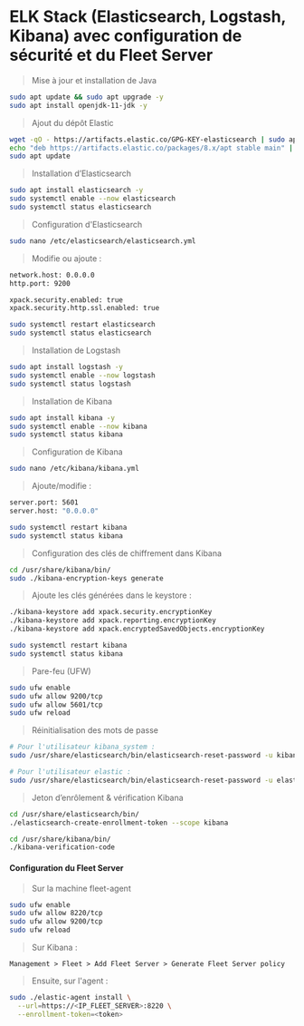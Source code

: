 # ELK Stack (Elasticsearch, Logstash, Kibana) avec configuration de sécurité et du Fleet Server

> Mise à jour et installation de Java

```sh
sudo apt update && sudo apt upgrade -y
sudo apt install openjdk-11-jdk -y
```

> Ajout du dépôt Elastic

```sh
wget -qO - https://artifacts.elastic.co/GPG-KEY-elasticsearch | sudo apt-key add -
echo "deb https://artifacts.elastic.co/packages/8.x/apt stable main" | sudo tee /etc/apt/sources.list.d/elastic-8.x.list
sudo apt update
```

> Installation d’Elasticsearch

```sh
sudo apt install elasticsearch -y
sudo systemctl enable --now elasticsearch
sudo systemctl status elasticsearch
```

> Configuration d'Elasticsearch

```sh
sudo nano /etc/elasticsearch/elasticsearch.yml
```

> Modifie ou ajoute :

```sh
network.host: 0.0.0.0
http.port: 9200

xpack.security.enabled: true
xpack.security.http.ssl.enabled: true
```

```sh
sudo systemctl restart elasticsearch
sudo systemctl status elasticsearch
```

> Installation de Logstash

```sh
sudo apt install logstash -y
sudo systemctl enable --now logstash
sudo systemctl status logstash
```

> Installation de Kibana

```sh
sudo apt install kibana -y
sudo systemctl enable --now kibana
sudo systemctl status kibana
```

> Configuration de Kibana

```sh
sudo nano /etc/kibana/kibana.yml
```

> Ajoute/modifie :

```sh
server.port: 5601
server.host: "0.0.0.0"
```

```sh
sudo systemctl restart kibana
sudo systemctl status kibana
```

> Configuration des clés de chiffrement dans Kibana

```sh
cd /usr/share/kibana/bin/
sudo ./kibana-encryption-keys generate
```

> Ajoute les clés générées dans le keystore :

```sh
./kibana-keystore add xpack.security.encryptionKey
./kibana-keystore add xpack.reporting.encryptionKey
./kibana-keystore add xpack.encryptedSavedObjects.encryptionKey
```

```sh
sudo systemctl restart kibana
sudo systemctl status kibana
```

> Pare-feu (UFW)

```sh
sudo ufw enable
sudo ufw allow 9200/tcp
sudo ufw allow 5601/tcp
sudo ufw reload
```

> Réinitialisation des mots de passe

```sh
# Pour l'utilisateur kibana_system :
sudo /usr/share/elasticsearch/bin/elasticsearch-reset-password -u kibana_system

# Pour l'utilisateur elastic :
sudo /usr/share/elasticsearch/bin/elasticsearch-reset-password -u elastic
```

> Jeton d’enrôlement & vérification Kibana

```sh
cd /usr/share/elasticsearch/bin/
./elasticsearch-create-enrollment-token --scope kibana

cd /usr/share/kibana/bin/
./kibana-verification-code
```

#### Configuration du Fleet Server

> Sur la machine fleet-agent

```sh
sudo ufw enable
sudo ufw allow 8220/tcp
sudo ufw allow 9200/tcp
sudo ufw reload
```

> Sur Kibana :

`Management > Fleet > Add Fleet Server > Generate Fleet Server policy`

> Ensuite, sur l'agent :

```sh
sudo ./elastic-agent install \
  --url=https://<IP_FLEET_SERVER>:8220 \
  --enrollment-token=<token>
```
